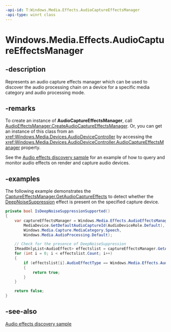 ```yaml
---
-api-id: T:Windows.Media.Effects.AudioCaptureEffectsManager
-api-type: winrt class
---
```


<!-- Class syntax.
public class AudioCaptureEffectsManager : Windows.Media.Effects.IAudioCaptureEffectsManager
-->

# Windows.Media.Effects.AudioCaptureEffectsManager

## -description

Represents an audio capture effects manager which can be used to discover the audio processing chain on a device for a specific media category and audio processing mode.

## -remarks
To create an instance of **AudioCaptureEffectsManager**, call [AudioEffectsManager.CreateAudioCaptureEffectsManager](audioeffectsmanager_createaudiocaptureeffectsmanager_1036225902.md). Or, you can get an instance of this class from an <xref:Windows.Media.Devices.AudioDeviceController> by accessing the <xref:Windows.Media.Devices.AudioDeviceController.AudioCaptureEffectsManager> property.

See the [Audio effects discovery sample](https://github.com/microsoftarchive/msdn-code-gallery-microsoft/tree/master/Official%20Windows%20Platform%20Sample/Audio%20effects%20discovery%20sample) for an example of how to query and monitor audio effects on render and capture audio devices.

## -examples

The following example demonstrates the [CaptureEffectsManager.GetAudioCaptureEffects](audiocaptureeffectsmanager_getaudiocaptureeffects_1705960470.md) to detect whether the [DeepNoiseSuppression](audioeffecttype.md) effect is present on the specified capture device.

```csharp
private bool IsDeepNoiseSuppressionSupported()
{
    var captureEffectsManager = Windows.Media.Effects.AudioEffectsManager.CreateAudioCaptureEffectsManager(
        MediaDevice.GetDefaultAudioCaptureId(AudioDeviceRole.Default),
        Windows.Media.Capture.MediaCategory.Speech,
        Windows.Media.AudioProcessing.Default);

    // Check for the presence of DeepNoiseSuppression
    IReadOnlyList<AudioEffect> effectslist = captureEffectsManager.GetAudioCaptureEffects();
    for (int i = 0; i < effectslist.Count; i++)
    {
        if (effectslist[i].AudioEffectType == Windows.Media.Effects.AudioEffectsType.DeepNoiseSuppression)
        {
            return true;
        }
    }

    return false;
}
```

## -see-also
[Audio effects discovery sample](https://github.com/microsoftarchive/msdn-code-gallery-microsoft/tree/master/Official%20Windows%20Platform%20Sample/Audio%20effects%20discovery%20sample)
